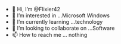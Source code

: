 - 👋 Hi, I’m @Flixier42
- 👀 I’m interested in ...Microsoft Windows
- 🌱 I’m currently learning ...technology
- 💞️ I’m looking to collaborate on ...Software
- 📫 How to reach me ... nothing


<!---
Flixier42/Flixier42 is a ✨ special ✨ repository because its `README.md` (this file) appears on your GitHub profile.
You can click the Preview link to take a look at your changes.
--->
